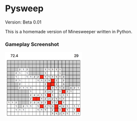 Pysweep
=======
Version: Beta 0.01

This is a homemade version of Minesweeper written in Python.

### Gameplay Screenshot
<img src="docs/gameplay.png" alt="Pysweep Gameplay" width="50%">

